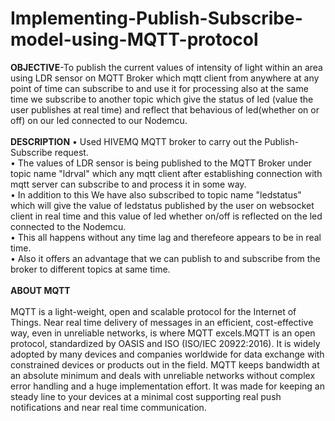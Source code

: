 # Implementing-Publish-Subscribe-model-using-MQTT-protocol

<b>OBJECTIVE</b>-To publish the current values of intensity of light within an area using LDR sensor on MQTT Broker which mqtt client from anywhere at any point of time can subscribe to and use it for processing also at the same time we subscribe to another topic which give the status of led (value the user publishes at real time) and reflect that behavious of led(whether on or off) on our led connected to our Nodemcu.<br><br>
<b>DESCRIPTION</b>
•	Used HIVEMQ MQTT broker to carry out the Publish-Subscribe request.<br>
•	The values of LDR sensor is being published to the MQTT Broker under topic name "ldrval" which any mqtt client after establishing connection with mqtt server can subscribe to and process it in some way.<br>
• In addition to this We have also subscribed to topic name "ledstatus" which will give the value of ledstatus published by the user on websocket client in real time and this value of led whether on/off is reflected on the led connected to the Nodemcu.<br>
•	This all happens without any time lag and therefeore appears to be in real time.<br>
•	Also it offers an advantage that we can publish to and subscribe from the broker to different topics at same time.<br><br>
<b>ABOUT MQTT</b><br><br>
MQTT is a light-weight, open and scalable protocol for the Internet of Things. Near real time delivery of messages in an efficient, cost-effective way, even in unreliable networks, is where MQTT excels.MQTT is an open protocol, standardized by OASIS and ISO (ISO/IEC 20922:2016). It is widely adopted by many devices and companies worldwide for data exchange with constrained devices or products out in the field. MQTT keeps bandwidth at an absolute minimum and deals with unreliable networks without complex error handling and a huge implementation effort. It was made for keeping an steady line to your devices at a minimal cost supporting real push notifications and near real time communication.
